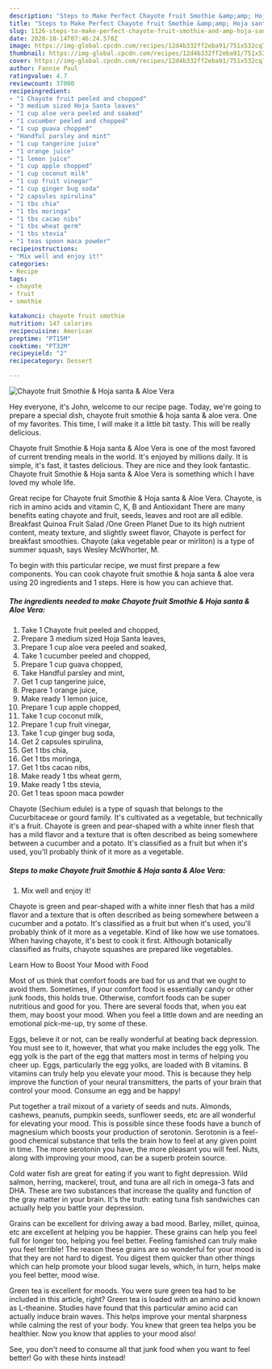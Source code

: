 ```yaml
---
description: "Steps to Make Perfect Chayote fruit Smothie &amp;amp; Hoja santa &amp;amp; Aloe Vera"
title: "Steps to Make Perfect Chayote fruit Smothie &amp;amp; Hoja santa &amp;amp; Aloe Vera"
slug: 1126-steps-to-make-perfect-chayote-fruit-smothie-and-amp-hoja-santa-and-amp-aloe-vera
date: 2020-10-14T07:46:24.570Z
image: https://img-global.cpcdn.com/recipes/12d4b332ff2eba91/751x532cq70/chayote-fruit-smothie-hoja-santa-aloe-vera-recipe-main-photo.jpg
thumbnail: https://img-global.cpcdn.com/recipes/12d4b332ff2eba91/751x532cq70/chayote-fruit-smothie-hoja-santa-aloe-vera-recipe-main-photo.jpg
cover: https://img-global.cpcdn.com/recipes/12d4b332ff2eba91/751x532cq70/chayote-fruit-smothie-hoja-santa-aloe-vera-recipe-main-photo.jpg
author: Fannie Paul
ratingvalue: 4.7
reviewcount: 37000
recipeingredient:
- "1 Chayote fruit peeled and chopped"
- "3 medium sized Hoja Santa leaves"
- "1 cup aloe vera peeled and soaked"
- "1 cucumber peeled and chopped"
- "1 cup guava chopped"
- "Handful parsley and mint"
- "1 cup tangerine juice"
- "1 orange juice"
- "1 lemon juice"
- "1 cup apple chopped"
- "1 cup coconut milk"
- "1 cup fruit vinegar"
- "1 cup ginger bug soda"
- "2 capsules spirulina"
- "1 tbs chia"
- "1 tbs moringa"
- "1 tbs cacao nibs"
- "1 tbs wheat germ"
- "1 tbs stevia"
- "1 teas spoon maca powder"
recipeinstructions:
- "Mix well and enjoy it!"
categories:
- Recipe
tags:
- chayote
- fruit
- smothie

katakunci: chayote fruit smothie 
nutrition: 147 calories
recipecuisine: American
preptime: "PT15M"
cooktime: "PT32M"
recipeyield: "2"
recipecategory: Dessert

---
```



![Chayote fruit Smothie &amp; Hoja santa &amp; Aloe Vera](https://img-global.cpcdn.com/recipes/12d4b332ff2eba91/751x532cq70/chayote-fruit-smothie-hoja-santa-aloe-vera-recipe-main-photo.jpg)

Hey everyone, it's John, welcome to our recipe page. Today, we're going to prepare a special dish, chayote fruit smothie &amp; hoja santa &amp; aloe vera. One of my favorites. This time, I will make it a little bit tasty. This will be really delicious.

Chayote fruit Smothie &amp; Hoja santa &amp; Aloe Vera is one of the most favored of current trending meals in the world. It's enjoyed by millions daily. It is simple, it's fast, it tastes delicious. They are nice and they look fantastic. Chayote fruit Smothie &amp; Hoja santa &amp; Aloe Vera is something which I have loved my whole life.

Great recipe for Chayote fruit Smothie &amp; Hoja santa &amp; Aloe Vera. Chayote, is rich in amino acids and vitamin C, K, B and Antioxidant There are many benefits eating chayote and fruit, seeds, leaves and root are all edible. Breakfast Quinoa Fruit Salad /One Green Planet Due to its high nutrient content, meaty texture, and slightly sweet flavor, Chayote is perfect for breakfast smoothies. Chayote (aka vegetable pear or mirliton) is a type of summer squash, says Wesley McWhorter, M.


To begin with this particular recipe, we must first prepare a few components. You can cook chayote fruit smothie &amp; hoja santa &amp; aloe vera using 20 ingredients and 1 steps. Here is how you can achieve that.

<!--inarticleads1-->

##### The ingredients needed to make Chayote fruit Smothie &amp; Hoja santa &amp; Aloe Vera:

1. Take 1 Chayote fruit peeled and chopped,
1. Prepare 3 medium sized Hoja Santa leaves,
1. Prepare 1 cup aloe vera peeled and soaked,
1. Take 1 cucumber peeled and chopped,
1. Prepare 1 cup guava chopped,
1. Take Handful parsley and mint,
1. Get 1 cup tangerine juice,
1. Prepare 1 orange juice,
1. Make ready 1 lemon juice,
1. Prepare 1 cup apple chopped,
1. Take 1 cup coconut milk,
1. Prepare 1 cup fruit vinegar,
1. Take 1 cup ginger bug soda,
1. Get 2 capsules spirulina,
1. Get 1 tbs chia,
1. Get 1 tbs moringa,
1. Get 1 tbs cacao nibs,
1. Make ready 1 tbs wheat germ,
1. Make ready 1 tbs stevia,
1. Get 1 teas spoon maca powder


Chayote (Sechium edule) is a type of squash that belongs to the Cucurbitaceae or gourd family. It&#39;s cultivated as a vegetable, but technically it&#39;s a fruit. Chayote is green and pear-shaped with a white inner flesh that has a mild flavor and a texture that is often described as being somewhere between a cucumber and a potato. It&#39;s classified as a fruit but when it&#39;s used, you&#39;ll probably think of it more as a vegetable. 

<!--inarticleads2-->

##### Steps to make Chayote fruit Smothie &amp; Hoja santa &amp; Aloe Vera:

1. Mix well and enjoy it!


Chayote is green and pear-shaped with a white inner flesh that has a mild flavor and a texture that is often described as being somewhere between a cucumber and a potato. It&#39;s classified as a fruit but when it&#39;s used, you&#39;ll probably think of it more as a vegetable. Kind of like how we use tomatoes. When having chayote, it&#39;s best to cook it first. Although botanically classified as fruits, chayote squashes are prepared like vegetables. 

Learn How to Boost Your Mood with Food


Most of us think that comfort foods are bad for us and that we ought to avoid them. Sometimes, if your comfort food is essentially candy or other junk foods, this holds true. Otherwise, comfort foods can be super nutritious and good for you. There are several foods that, when you eat them, may boost your mood. When you feel a little down and are needing an emotional pick-me-up, try some of these.

Eggs, believe it or not, can be really wonderful at beating back depression. You must see to it, however, that what you make includes the egg yolk. The egg yolk is the part of the egg that matters most in terms of helping you cheer up. Eggs, particularly the egg yolks, are loaded with B vitamins. B vitamins can truly help you elevate your mood. This is because they help improve the function of your neural transmitters, the parts of your brain that control your mood. Consume an egg and be happy!

Put together a trail mixout of a variety of seeds and nuts. Almonds, cashews, peanuts, pumpkin seeds, sunflower seeds, etc are all wonderful for elevating your mood. This is possible since these foods have a bunch of magnesium which boosts your production of serotonin. Serotonin is a feel-good chemical substance that tells the brain how to feel at any given point in time. The more serotonin you have, the more pleasant you will feel. Nuts, along with improving your mood, can be a superb protein source.

Cold water fish are great for eating if you want to fight depression. Wild salmon, herring, mackerel, trout, and tuna are all rich in omega-3 fats and DHA. These are two substances that increase the quality and function of the gray matter in your brain. It's the truth: eating tuna fish sandwiches can actually help you battle your depression. 

Grains can be excellent for driving away a bad mood. Barley, millet, quinoa, etc are excellent at helping you be happier. These grains can help you feel full for longer too, helping you feel better. Feeling famished can truly make you feel terrible! The reason these grains are so wonderful for your mood is that they are not hard to digest. You digest them quicker than other things which can help promote your blood sugar levels, which, in turn, helps make you feel better, mood wise.

Green tea is excellent for moods. You were sure green tea had to be included in this article, right? Green tea is loaded with an amino acid known as L-theanine. Studies have found that this particular amino acid can actually induce brain waves. This helps improve your mental sharpness while calming the rest of your body. You knew that green tea helps you be healthier. Now you know that applies to your mood also!

See, you don't need to consume all that junk food when you want to feel better! Go  with  these hints  instead!

